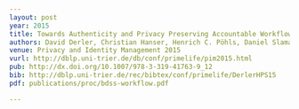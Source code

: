 ```yaml
---
layout: post
year: 2015
title: Towards Authenticity and Privacy Preserving Accountable Workflows
authors: David Derler, Christian Hanser, Henrich C. Pöhls, Daniel Slamanig
venue: Privacy and Identity Management 2015
vurl: http://dblp.uni-trier.de/db/conf/primelife/pim2015.html
pub: http://dx.doi.org/10.1007/978-3-319-41763-9_12
bib: http://dblp.uni-trier.de/rec/bibtex/conf/primelife/DerlerHPS15
pdf: publications/proc/bdss-workflow.pdf

---
```


